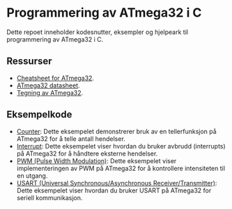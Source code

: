 # Programmering av ATmega32 i C

Dette repoet inneholder kodesnutter, eksempler og hjelpeark til programmering av ATmega32 i C.

## Ressurser

- [Cheatsheet for ATmega32](cheatsheet.md).
- [ATmega32 datasheet](datasheet.pdf).
- [Tegning av ATmega32](io.png).

## Eksempelkode

- [Counter](Topics/counter.c): Dette eksempelet demonstrerer bruk av en tellerfunksjon på ATmega32 for å telle antall hendelser.
- [Interrupt](Topics/interrupt.c): Dette eksempelet viser hvordan du bruker avbrudd (interrupts) på ATmega32 for å håndtere eksterne hendelser.
- [PWM (Pulse Width Modulation)](Topics/pwm.c): Dette eksempelet viser implementeringen av PWM på ATmega32 for å kontrollere intensiteten til en utgang.
- [USART (Universal Synchronous/Asynchronous Receiver/Transmitter)](Topics/usart.c): Dette eksempelet viser hvordan du bruker USART på ATmega32 for seriell kommunikasjon.
